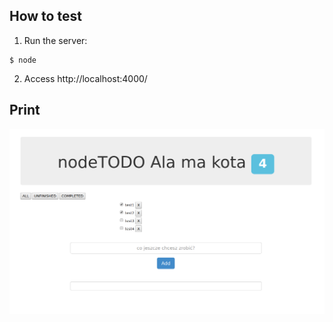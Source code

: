 ## How to test
1. Run the server:
```
$ node
```
2. Access http://localhost:4000/

## Print
![Print](print.png "Print")
